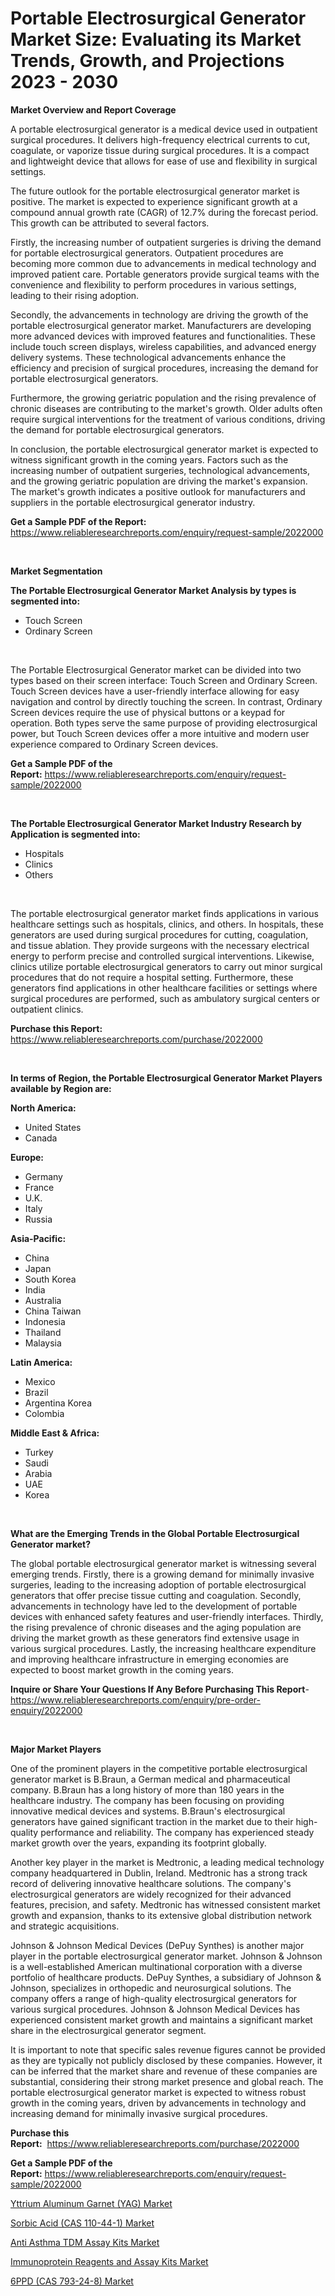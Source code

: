 <p><h1>Portable Electrosurgical Generator Market Size: Evaluating its Market Trends, Growth, and Projections 2023 - 2030</h1></p><p><strong>Market Overview and Report Coverage</strong></p>
<p><p>A portable electrosurgical generator is a medical device used in outpatient surgical procedures. It delivers high-frequency electrical currents to cut, coagulate, or vaporize tissue during surgical procedures. It is a compact and lightweight device that allows for ease of use and flexibility in surgical settings.</p><p>The future outlook for the portable electrosurgical generator market is positive. The market is expected to experience significant growth at a compound annual growth rate (CAGR) of 12.7% during the forecast period. This growth can be attributed to several factors.</p><p>Firstly, the increasing number of outpatient surgeries is driving the demand for portable electrosurgical generators. Outpatient procedures are becoming more common due to advancements in medical technology and improved patient care. Portable generators provide surgical teams with the convenience and flexibility to perform procedures in various settings, leading to their rising adoption.</p><p>Secondly, the advancements in technology are driving the growth of the portable electrosurgical generator market. Manufacturers are developing more advanced devices with improved features and functionalities. These include touch screen displays, wireless capabilities, and advanced energy delivery systems. These technological advancements enhance the efficiency and precision of surgical procedures, increasing the demand for portable electrosurgical generators.</p><p>Furthermore, the growing geriatric population and the rising prevalence of chronic diseases are contributing to the market's growth. Older adults often require surgical interventions for the treatment of various conditions, driving the demand for portable electrosurgical generators.</p><p>In conclusion, the portable electrosurgical generator market is expected to witness significant growth in the coming years. Factors such as the increasing number of outpatient surgeries, technological advancements, and the growing geriatric population are driving the market's expansion. The market's growth indicates a positive outlook for manufacturers and suppliers in the portable electrosurgical generator industry.</p></p>
<p><strong>Get a Sample PDF of the Report:</strong> <a href="https://www.reliableresearchreports.com/enquiry/request-sample/2022000">https://www.reliableresearchreports.com/enquiry/request-sample/2022000</a></p>
<p>&nbsp;</p>
<p><strong>Market Segmentation</strong></p>
<p><strong>The Portable Electrosurgical Generator Market Analysis by types is segmented into:</strong></p>
<p><ul><li>Touch Screen</li><li>Ordinary Screen</li></ul></p>
<p>&nbsp;</p>
<p><p>The Portable Electrosurgical Generator market can be divided into two types based on their screen interface: Touch Screen and Ordinary Screen. Touch Screen devices have a user-friendly interface allowing for easy navigation and control by directly touching the screen. In contrast, Ordinary Screen devices require the use of physical buttons or a keypad for operation. Both types serve the same purpose of providing electrosurgical power, but Touch Screen devices offer a more intuitive and modern user experience compared to Ordinary Screen devices.</p></p>
<p><strong>Get a Sample PDF of the Report:</strong>&nbsp;<a href="https://www.reliableresearchreports.com/enquiry/request-sample/2022000">https://www.reliableresearchreports.com/enquiry/request-sample/2022000</a></p>
<p>&nbsp;</p>
<p><strong>The Portable Electrosurgical Generator Market Industry Research by Application is segmented into:</strong></p>
<p><ul><li>Hospitals</li><li>Clinics</li><li>Others</li></ul></p>
<p>&nbsp;</p>
<p><p>The portable electrosurgical generator market finds applications in various healthcare settings such as hospitals, clinics, and others. In hospitals, these generators are used during surgical procedures for cutting, coagulation, and tissue ablation. They provide surgeons with the necessary electrical energy to perform precise and controlled surgical interventions. Likewise, clinics utilize portable electrosurgical generators to carry out minor surgical procedures that do not require a hospital setting. Furthermore, these generators find applications in other healthcare facilities or settings where surgical procedures are performed, such as ambulatory surgical centers or outpatient clinics.</p></p>
<p><strong>Purchase this Report:</strong>&nbsp; <a href="https://www.reliableresearchreports.com/purchase/2022000">https://www.reliableresearchreports.com/purchase/2022000</a></p>
<p>&nbsp;</p>
<p><strong>In terms of Region, the Portable Electrosurgical Generator Market Players available by Region are:</strong></p>
<p>
    <p> <strong> North America: </strong>
        <ul>
            <li>United States</li>
            <li>Canada</li>
        </ul>
        </p> 
    <p> <strong> Europe: </strong>
        <ul>
            <li>Germany</li>
            <li>France</li>
            <li>U.K.</li>
            <li>Italy</li>
            <li>Russia</li>
        </ul>
        </p> 
    <p> <strong> Asia-Pacific: </strong>
        <ul>
            <li>China</li>
            <li>Japan</li>
            <li>South Korea</li>
            <li>India</li>
            <li>Australia</li>
            <li>China Taiwan</li>
            <li>Indonesia</li>
            <li>Thailand</li>
            <li>Malaysia</li>
        </ul>
        </p> 
    <p> <strong> Latin America: </strong>
        <ul>
            <li>Mexico</li>
            <li>Brazil</li>
            <li>Argentina Korea</li>
            <li>Colombia</li>
        </ul>
        </p> 
    <p> <strong> Middle East & Africa: </strong>
        <ul>
            <li>Turkey</li>
            <li>Saudi</li>
            <li>Arabia</li>
            <li>UAE</li>
            <li>Korea</li>
        </ul>
    </p>
    </p>
<p>&nbsp;</p>
<p><strong>What are the Emerging Trends in the Global Portable Electrosurgical Generator market?</strong></p>
<p><p>The global portable electrosurgical generator market is witnessing several emerging trends. Firstly, there is a growing demand for minimally invasive surgeries, leading to the increasing adoption of portable electrosurgical generators that offer precise tissue cutting and coagulation. Secondly, advancements in technology have led to the development of portable devices with enhanced safety features and user-friendly interfaces. Thirdly, the rising prevalence of chronic diseases and the aging population are driving the market growth as these generators find extensive usage in various surgical procedures. Lastly, the increasing healthcare expenditure and improving healthcare infrastructure in emerging economies are expected to boost market growth in the coming years.</p></p>
<p><strong>Inquire or Share Your Questions If Any Before Purchasing This Report</strong>- <a href="https://www.reliableresearchreports.com/enquiry/pre-order-enquiry/2022000">https://www.reliableresearchreports.com/enquiry/pre-order-enquiry/2022000</a></p>
<p>&nbsp;</p>
<p><strong>Major Market Players</strong></p>
<p><p>One of the prominent players in the competitive portable electrosurgical generator market is B.Braun, a German medical and pharmaceutical company. B.Braun has a long history of more than 180 years in the healthcare industry. The company has been focusing on providing innovative medical devices and systems. B.Braun's electrosurgical generators have gained significant traction in the market due to their high-quality performance and reliability. The company has experienced steady market growth over the years, expanding its footprint globally.</p><p>Another key player in the market is Medtronic, a leading medical technology company headquartered in Dublin, Ireland. Medtronic has a strong track record of delivering innovative healthcare solutions. The company's electrosurgical generators are widely recognized for their advanced features, precision, and safety. Medtronic has witnessed consistent market growth and expansion, thanks to its extensive global distribution network and strategic acquisitions.</p><p>Johnson & Johnson Medical Devices (DePuy Synthes) is another major player in the portable electrosurgical generator market. Johnson & Johnson is a well-established American multinational corporation with a diverse portfolio of healthcare products. DePuy Synthes, a subsidiary of Johnson & Johnson, specializes in orthopedic and neurosurgical solutions. The company offers a range of high-quality electrosurgical generators for various surgical procedures. Johnson & Johnson Medical Devices has experienced consistent market growth and maintains a significant market share in the electrosurgical generator segment.</p><p>It is important to note that specific sales revenue figures cannot be provided as they are typically not publicly disclosed by these companies. However, it can be inferred that the market share and revenue of these companies are substantial, considering their strong market presence and global reach. The portable electrosurgical generator market is expected to witness robust growth in the coming years, driven by advancements in technology and increasing demand for minimally invasive surgical procedures.</p></p>
<p><strong>Purchase this Report:</strong>&nbsp;&nbsp;<a href="https://www.reliableresearchreports.com/purchase/2022000">https://www.reliableresearchreports.com/purchase/2022000</a></p>
<p></p>
<p><strong>Get a Sample PDF of the Report:</strong>&nbsp;<a href="https://www.reliableresearchreports.com/enquiry/request-sample/2022000">https://www.reliableresearchreports.com/enquiry/request-sample/2022000</a></p>
<p><p><a href="https://medium.com/@jamesday5g/decoding-yttrium-aluminum-garnet-yag-market-metrics-market-share-trends-and-growth-patterns-bfe423d3a255">Yttrium Aluminum Garnet (YAG) Market</a></p><p><a href="https://medium.com/@seanhunt765/decoding-sorbic-acid-cas-110-44-1-market-metrics-market-share-trends-and-growth-patterns-6ad1d0cc6cf0">Sorbic Acid (CAS 110-44-1) Market</a></p><p><a href="https://github.com/castoriffic/Market-Research-Report-List-1/blob/main/anti-asthma-tdm-assay-kits-market.md">Anti Asthma TDM Assay Kits Market</a></p><p><a href="https://github.com/ashepherd82/Market-Research-Report-List-1/blob/main/immunoprotein-reagents-and-assay-kits-market.md">Immunoprotein Reagents and Assay Kits Market</a></p><p><a href="https://medium.com/@waltercruz6g/6ppd-cas-793-24-8-market-size-cagr-trends-2024-2030-8d47b6a4cea5">6PPD (CAS 793-24-8) Market</a></p></p>